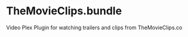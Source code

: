 TheMovieClips.bundle
====================

Video Plex Plugin for watching trailers and clips from TheMovieClips.co
